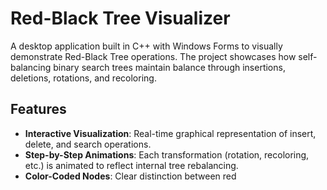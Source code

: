 # Red-Black Tree Visualizer

A desktop application built in C++ with Windows Forms to visually demonstrate Red-Black Tree operations. The project showcases how self-balancing binary search trees maintain balance through insertions, deletions, rotations, and recoloring.

## Features

- **Interactive Visualization**: Real-time graphical representation of insert, delete, and search operations.
- **Step-by-Step Animations**: Each transformation (rotation, recoloring, etc.) is animated to reflect internal tree rebalancing.
- **Color-Coded Nodes**: Clear distinction between red


